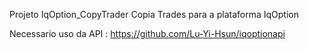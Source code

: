 Projeto IqOption_CopyTrader
Copia Trades para a plataforma IqOption

Necessario uso da API : https://github.com/Lu-Yi-Hsun/iqoptionapi

